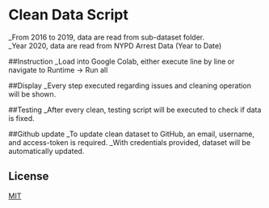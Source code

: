 # Clean Data Script
_From 2016 to 2019, data are read from sub-dataset folder.\
_Year 2020, data are read from NYPD Arrest Data (Year to Date)

##Instruction
_Load into Google Colab, either execute line by line or navigate to Runtime -> Run all

##Display
_Every step executed regarding issues and cleaning operation will be shown.

##Testing
_After every clean, testing script will be executed to check if data is fixed.

##Github update
_To update clean dataset to GitHub, an email, username, and access-token is required.
_With credentials provided, dataset will be automatically updated.
 
## License
[MIT](https://choosealicense.com/licenses/mit/)